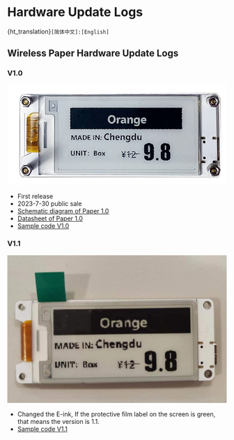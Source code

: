 # Hardware Update Logs
{ht_translation}`[简体中文]:[English]`

## Wireless Paper Hardware Update Logs

### V1.0
![](img/hardware_update_log/paper1.png)

- First release
- 2023-7-30 public sale
- [Schematic diagram of Paper 1.0](https://resource.heltec.cn/download/Wireless_Paper/Wireless_Paper_V0.4_Schematic_Diagram.pdf)
- [Datasheet of Paper 1.0](https://resource.heltec.cn/download/Wireless_Paper/Wireless-Paper.pdf)
- [Sample code V1.0](https://github.com/Heltec-Aaron-Lee/WiFi_Kit_series/tree/master/esp32/libraries/Heltec-Example/examples/E-INK/HT_lCMEN2R13EFC1)

### V1.1
![](img/hardware_update_log/paper2.jpg)

- Changed the E-ink, If the protective film label on the screen is green, that means the version is 1.1.
- [Sample code V1.1](https://github.com/Heltec-Aaron-Lee/WiFi_Kit_series/tree/master/esp32/libraries/Heltec-Example/examples/E-INK/QYEG0213RWS800_BWR)
